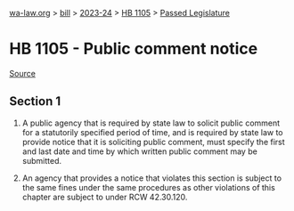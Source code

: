 [wa-law.org](/) > [bill](/bill/) > [2023-24](/bill/2023-24/) > [HB 1105](/bill/2023-24/hb/1105/) > [Passed Legislature](/bill/2023-24/hb/1105/S.PL/)

# HB 1105 - Public comment notice

[Source](http://lawfilesext.leg.wa.gov/biennium/2023-24/Pdf/Bills/House%20Passed%20Legislature/1105-S.PL.pdf)

## Section 1
1. A public agency that is required by state law to solicit public comment for a statutorily specified period of time, and is required by state law to provide notice that it is soliciting public comment, must specify the first and last date and time by which written public comment may be submitted.

2. An agency that provides a notice that violates this section is subject to the same fines under the same procedures as other violations of this chapter are subject to under RCW 42.30.120.
